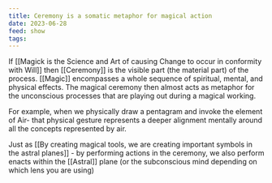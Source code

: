 ```yaml
---
title: Ceremony is a somatic metaphor for magical action
date: 2023-06-28
feed: show
tags:
---
```


If [[Magick is the Science and Art of causing Change to occur in conformity with Will]] then [[Ceremony]] is the visible part (the material part) of the process. [[Magic]] encompasses a whole sequence of spiritual, mental, and physical effects. The magical ceremony then almost acts as metaphor for the unconscious processes that are playing out during a magical working.

For example, when we physically draw a pentagram and invoke the element of Air- that physical gesture represents a deeper alignment mentally around all the concepts represented by air.

Just as [[By creating magical tools, we are creating important symbols in the astral planes]] - by performing actions in the ceremony, we also perform enacts within the [[Astral]] plane (or the subconscious mind depending on which lens you are using)